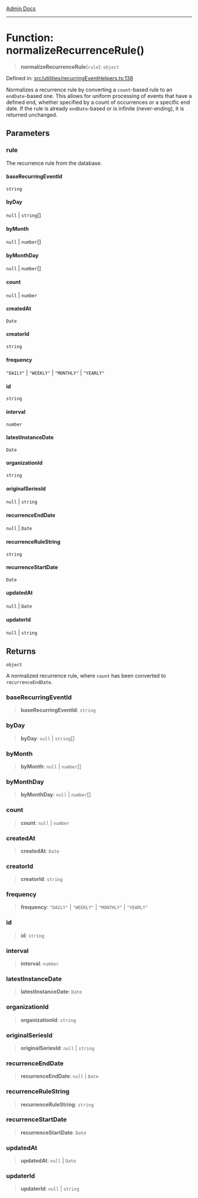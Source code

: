 [Admin Docs](/)

***

# Function: normalizeRecurrenceRule()

> **normalizeRecurrenceRule**(`rule`): `object`

Defined in: [src/utilities/recurringEventHelpers.ts:138](https://github.com/Sourya07/talawa-api/blob/2dc82649c98e5346c00cdf926fe1d0bc13ec1544/src/utilities/recurringEventHelpers.ts#L138)

Normalizes a recurrence rule by converting a `count`-based rule to an `endDate`-based one.
This allows for uniform processing of events that have a defined end, whether specified
by a count of occurrences or a specific end date. If the rule is already `endDate`-based
or is infinite (never-ending), it is returned unchanged.

## Parameters

### rule

The recurrence rule from the database.

#### baseRecurringEventId

`string`

#### byDay

`null` \| `string`[]

#### byMonth

`null` \| `number`[]

#### byMonthDay

`null` \| `number`[]

#### count

`null` \| `number`

#### createdAt

`Date`

#### creatorId

`string`

#### frequency

`"DAILY"` \| `"WEEKLY"` \| `"MONTHLY"` \| `"YEARLY"`

#### id

`string`

#### interval

`number`

#### latestInstanceDate

`Date`

#### organizationId

`string`

#### originalSeriesId

`null` \| `string`

#### recurrenceEndDate

`null` \| `Date`

#### recurrenceRuleString

`string`

#### recurrenceStartDate

`Date`

#### updatedAt

`null` \| `Date`

#### updaterId

`null` \| `string`

## Returns

`object`

A normalized recurrence rule, where `count` has been converted to `recurrenceEndDate`.

### baseRecurringEventId

> **baseRecurringEventId**: `string`

### byDay

> **byDay**: `null` \| `string`[]

### byMonth

> **byMonth**: `null` \| `number`[]

### byMonthDay

> **byMonthDay**: `null` \| `number`[]

### count

> **count**: `null` \| `number`

### createdAt

> **createdAt**: `Date`

### creatorId

> **creatorId**: `string`

### frequency

> **frequency**: `"DAILY"` \| `"WEEKLY"` \| `"MONTHLY"` \| `"YEARLY"`

### id

> **id**: `string`

### interval

> **interval**: `number`

### latestInstanceDate

> **latestInstanceDate**: `Date`

### organizationId

> **organizationId**: `string`

### originalSeriesId

> **originalSeriesId**: `null` \| `string`

### recurrenceEndDate

> **recurrenceEndDate**: `null` \| `Date`

### recurrenceRuleString

> **recurrenceRuleString**: `string`

### recurrenceStartDate

> **recurrenceStartDate**: `Date`

### updatedAt

> **updatedAt**: `null` \| `Date`

### updaterId

> **updaterId**: `null` \| `string`
